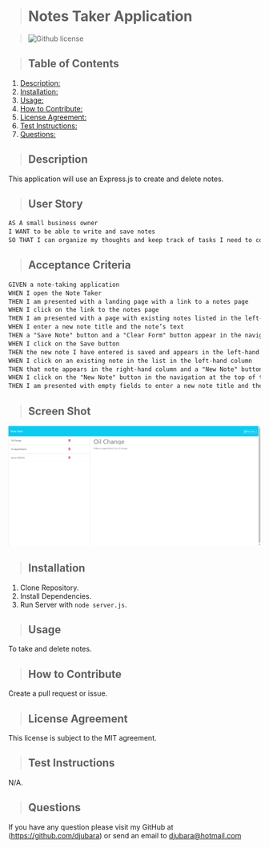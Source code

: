 
  > # Notes Taker Application

  > ![Github license](https://img.shields.io/badge/license-MIT-blue.svg)

  > ## Table of Contents

  1. [Description:](#description)
  2. [Installation:](#installation)
  3. [Usage:](#usage)
  4. [How to Contribute:](#how-to-contribute)
  5. [License Agreement:](#license-agreement)
  6. [Test Instructions:](#test-instructions)
  7. [Questions:](#questions)

  > ## Description

  This application will use an Express.js to create and delete notes.

> ## User Story

```md
AS A small business owner
I WANT to be able to write and save notes
SO THAT I can organize my thoughts and keep track of tasks I need to complete
```

> ## Acceptance Criteria

```md
GIVEN a note-taking application
WHEN I open the Note Taker
THEN I am presented with a landing page with a link to a notes page
WHEN I click on the link to the notes page
THEN I am presented with a page with existing notes listed in the left-hand column, plus empty fields to enter a new note title and the note’s text in the right-hand column
WHEN I enter a new note title and the note’s text
THEN a "Save Note" button and a "Clear Form" button appear in the navigation at the top of the page
WHEN I click on the Save button
THEN the new note I have entered is saved and appears in the left-hand column with the other existing notes and the buttons in the navigation disappear
WHEN I click on an existing note in the list in the left-hand column
THEN that note appears in the right-hand column and a "New Note" button appears in the navigation
WHEN I click on the "New Note" button in the navigation at the top of the page
THEN I am presented with empty fields to enter a new note title and the note’s text in the right-hand column and the button disappears
```

  > ## Screen Shot

  ![image](https://github.com/djubara/Challenge-11-Express-js-Notes-Taker-Dia-Jubara/blob/main/lib/public/assets/img/NotesTaker-ScreenShot.png?raw=true)

  > ## Installation

  1. Clone Repository.
  2. Install Dependencies.
  3. Run Server with `node server.js`.

  > ## Usage

  To take and delete notes.
  
  > ## How to Contribute

  Create a pull request or issue.
  
  > ## License Agreement

 This license is subject to the MIT agreement.

  > ## Test Instructions

  N/A.
  
  > ## Questions

  If you have any question please visit my GitHub at (<https://github.com/djubara>) or send an email to <djubara@hotmail.com>
